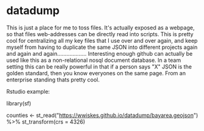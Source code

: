 # datadump
This is just a place for me to toss files. It's actually exposed as a webpage, so that files web-addresses can be directly read into scripts. This is pretty cool for centralizing all my key files that I use over and over again, and keep myself from having to duplicate the same JSON into different projects again and again and again...................
Interesting enough github can actually be used like this as a non-relational nosql document database. In a team setting this can be really powerful in that if a person says "X" JSON is the golden standard, then you know everyones on the same page. From an enterprise standing thats pretty cool. 

Rstudio example:

library(sf)

counties <- st_read("https://wwiskes.github.io/datadump/bayarea.geojson") %>% st_transform(crs = 4326)
